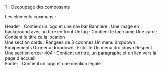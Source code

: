 1 - Decoupage des composants

Les elements communs : 
 
Header : Contient un logo et une nav bar
Banniere : Une image en background avec un titre en front
Un tag : Contient le tag-name
Une card : Contient le titre de la location   
Une section cards : Rangees de 3 colonnes
Un menu dropdown : Equipements
Un menu dropdown : Fiabilite
Un menu dropdown Respect
Une section erreur 404 : Contient un titre, un paragraphe et un lien vers la page d'accueil                         
Footer : Contient un logo et une mention legale
 